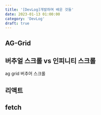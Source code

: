 ```yaml
---
title: '[DevLog]개발하며 배운 것들'
date: 2023-01-13 01:00:00
category: 'DevLog'
draft: true
---
```


## AG-Grid

## 버추얼 스크롤 vs 인피니티 스크롤

ag grid 버추어 스크롤

## 리액트

## fetch
